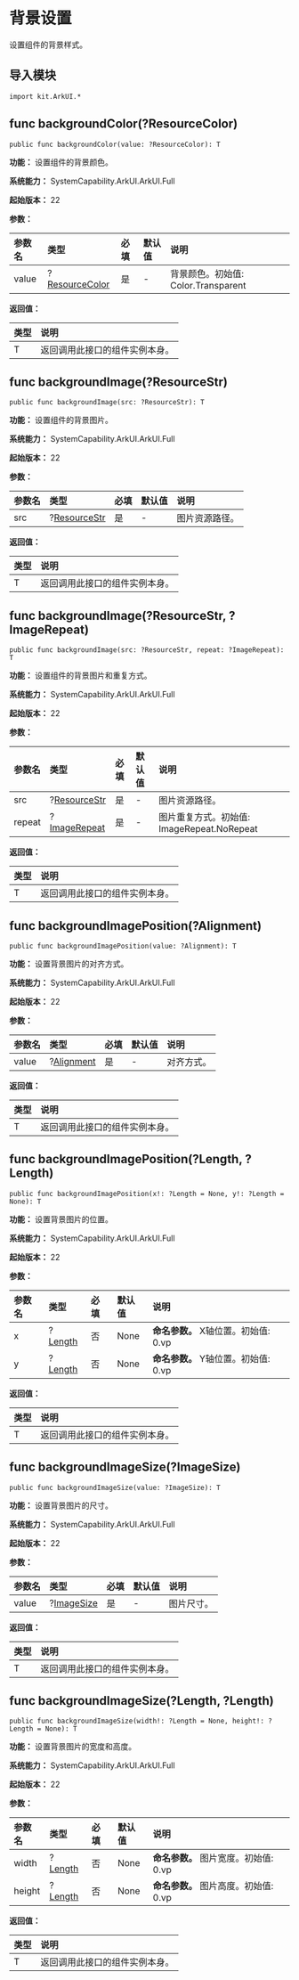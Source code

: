 # 背景设置

设置组件的背景样式。

## 导入模块

```cangjie
import kit.ArkUI.*
```

## func backgroundColor(?ResourceColor)

```cangjie
public func backgroundColor(value: ?ResourceColor): T
```

**功能：** 设置组件的背景颜色。

**系统能力：** SystemCapability.ArkUI.ArkUI.Full

**起始版本：** 22

**参数：**

|参数名|类型|必填|默认值|说明|
|:---|:---|:---|:---|:---|
|value|?[ResourceColor](../BasicServicesKit/cj-apis-base.md#interface-resourcecolor)|是|-|背景颜色。初始值:  Color.Transparent|

**返回值：**

|类型|说明|
|:---|:---|
|T|返回调用此接口的组件实例本身。|

## func backgroundImage(?ResourceStr)

```cangjie
public func backgroundImage(src: ?ResourceStr): T
```

**功能：** 设置组件的背景图片。

**系统能力：** SystemCapability.ArkUI.ArkUI.Full

**起始版本：** 22

**参数：**

|参数名|类型|必填|默认值|说明|
|:---|:---|:---|:---|:---|
|src|?[ResourceStr](../BasicServicesKit/cj-apis-base.md#interface-resourcestr)|是|-|图片资源路径。|

**返回值：**

|类型|说明|
|:---|:---|
|T|返回调用此接口的组件实例本身。|

## func backgroundImage(?ResourceStr, ?ImageRepeat)

```cangjie
public func backgroundImage(src: ?ResourceStr, repeat: ?ImageRepeat): T
```

**功能：** 设置组件的背景图片和重复方式。

**系统能力：** SystemCapability.ArkUI.ArkUI.Full

**起始版本：** 22

**参数：**

|参数名|类型|必填|默认值|说明|
|:---|:---|:---|:---|:---|
|src|?[ResourceStr](../BasicServicesKit/cj-apis-base.md#interface-resourcestr)|是|-|图片资源路径。|
|repeat|?[ImageRepeat](./cj-common-types.md#enum-imagerepeat)|是|-|图片重复方式。初始值:  ImageRepeat.NoRepeat|

**返回值：**

|类型|说明|
|:---|:---|
|T|返回调用此接口的组件实例本身。|

## func backgroundImagePosition(?Alignment)

```cangjie
public func backgroundImagePosition(value: ?Alignment): T
```

**功能：** 设置背景图片的对齐方式。

**系统能力：** SystemCapability.ArkUI.ArkUI.Full

**起始版本：** 22

**参数：**

|参数名|类型|必填|默认值|说明|
|:---|:---|:---|:---|:---|
|value|?[Alignment](./cj-common-types.md#enum-alignment)|是|-|对齐方式。|

**返回值：**

|类型|说明|
|:---|:---|
|T|返回调用此接口的组件实例本身。|

## func backgroundImagePosition(?Length, ?Length)

```cangjie
public func backgroundImagePosition(x!: ?Length = None, y!: ?Length = None): T
```

**功能：** 设置背景图片的位置。

**系统能力：** SystemCapability.ArkUI.ArkUI.Full

**起始版本：** 22

**参数：**

|参数名|类型|必填|默认值|说明|
|:---|:---|:---|:---|:---|
|x|?[Length](../BasicServicesKit/cj-apis-base.md#interface-length)|否|None|**命名参数。** X轴位置。初始值:  0.vp|
|y|?[Length](../BasicServicesKit/cj-apis-base.md#interface-length)|否|None|**命名参数。** Y轴位置。初始值:  0.vp|

**返回值：**

|类型|说明|
|:---|:---|
|T|返回调用此接口的组件实例本身。|

## func backgroundImageSize(?ImageSize)

```cangjie
public func backgroundImageSize(value: ?ImageSize): T
```

**功能：** 设置背景图片的尺寸。

**系统能力：** SystemCapability.ArkUI.ArkUI.Full

**起始版本：** 22

**参数：**

|参数名|类型|必填|默认值|说明|
|:---|:---|:---|:---|:---|
|value|?[ImageSize](./cj-common-types.md#enum-imagesize)|是|-|图片尺寸。|

**返回值：**

|类型|说明|
|:---|:---|
|T|返回调用此接口的组件实例本身。|

## func backgroundImageSize(?Length, ?Length)

```cangjie
public func backgroundImageSize(width!: ?Length = None, height!: ?Length = None): T
```

**功能：** 设置背景图片的宽度和高度。

**系统能力：** SystemCapability.ArkUI.ArkUI.Full

**起始版本：** 22

**参数：**

|参数名|类型|必填|默认值|说明|
|:---|:---|:---|:---|:---|
|width|?[Length](../BasicServicesKit/cj-apis-base.md#interface-length)|否|None|**命名参数。** 图片宽度。初始值:  0.vp|
|height|?[Length](../BasicServicesKit/cj-apis-base.md#interface-length)|否|None|**命名参数。** 图片高度。初始值:  0.vp|

**返回值：**

|类型|说明|
|:---|:---|
|T|返回调用此接口的组件实例本身。|
